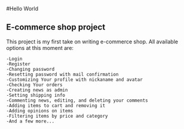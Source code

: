 #Hello World

## E-commerce shop project

This project is my first take on writing e-commerce shop.
All available options at this moment are:

```
-Login
-Register
-Changing password
-Resetting password with mail confirmation
-Customizing Your profile with nickaname and avatar
-Checking Your orders
-Creating news as admin
-Setting shipping info
-Commenting news, editing, and deleting your comments
-Adding items to cart and removing it
-Adding opinions on items
-Filtering items by price and category
-And a few more...
```